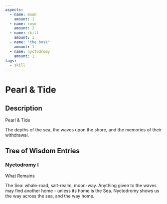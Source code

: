 ```yaml
---
aspects: 
  - name: moon
    amount: 1
  - name: rose
    amount: 2
  - name: skill
    amount: 1
  - name: "the bosk"
    amount: 1
  - name: nyctodromy
    amount: 1
tags:
  - skill
---
```


# Pearl & Tide

## Description
Pearl & Tide

The depths of the sea, the waves upon the shore, and the memories of their withdrawal.
## Tree of Wisdom Entries
### Nyctodromy I
What Remains

The Sea: whale-road, salt-realm, moon-way. Anything given to the waves may find another home - unless its home is the Sea. Nyctodromy shows us the way across the sea, and the way home.